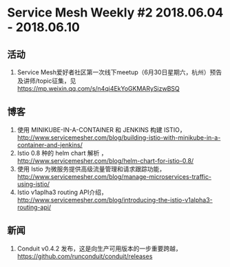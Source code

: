 # Service Mesh Weekly #2 2018.06.04 - 2018.06.10

## 活动

1. Service Mesh爱好者社区第一次线下meetup（6月30日星期六，杭州）预告及讲师/topic征集，见 https://mp.weixin.qq.com/s/n4qi4EkYoGKMARySizwBSQ

## 博客

1. 使用 MINIKUBE-IN-A-CONTAINER 和 JENKINS 构建 ISTIO，http://www.servicemesher.com/blog/building-istio-with-minikube-in-a-container-and-jenkins/
2. Istio 0.8 种的 helm chart 解析 ，http://www.servicemesher.com/blog/helm-chart-for-istio-0.8/
3. 使用 Istio 为微服务提供高级流量管理和请求跟踪功能，http://www.servicemesher.com/blog/manage-microservices-traffic-using-istio/
4. Istio v1aplha3 routing API介绍，http://www.servicemesher.com/blog/introducing-the-istio-v1alpha3-routing-api/

## 新闻

1. Conduit v0.4.2 发布，这是向生产可用版本的一步重要跨越，https://github.com/runconduit/conduit/releases